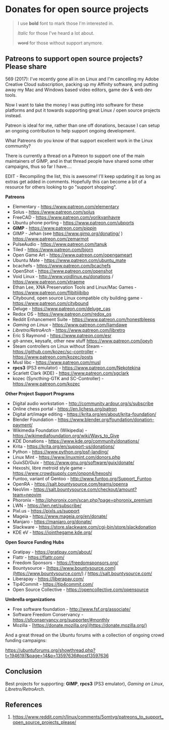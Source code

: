 # Donates for open source projects

> I use **bold** font to mark those I'm interested in.
>
> *Italic* for those I've heard a lot about.
>
> ~~word~~ for those without support anymore.

## Patreons to support open source projects? Please share

569 (2017): I've recently gone all in on Linux and I'm cancelling my Adobe Creative Cloud subscription, packing up my Affinity software, and putting away my Mac and Windows based video editors, game dev & web dev tools.

Now I want to take the money I was putting into software for these platforms and put it towards supporting great Linux / open source projects instead.

Patreon is ideal for me, rather than one off donations, because I can setup an ongoing contribution to help support ongoing development.

What Patreons do you know of that support excellent work in the Linux community?

There is currently a thread on a Patreon to support one of the main maintainers of GIMP, and in that thread people have shared some other campaigns, thus so far I have....

EDIT - Recompiling the list, this is awesome! I'll keep updating it as long as extras get added in comments. Hopefully this can become a bit of a resource for others looking to go "support shopping".

**Patreons**

- Elementary - https://www.patreon.com/elementary
- Solus - https://www.patreon.com/solus
- FreeCAD - https://www.patreon.com/yorikvanhavre
- Ubuntu phone porting - https://www.patreon.com/ubports
- **GIMP** - https://www.patreon.com/pippin
- GIMP - Jehan (see https://www.gimp.org/donating/ ) https://www.patreon.com/zemarmot
- PulseAudio - https://www.patreon.com/tanuk
- Tiled - https://www.patreon.com/bjorn
- Open Game Art - https://www.patreon.com/opengameart
- Ubuntu Mate - https://www.patreon.com/ubuntu_mate
- bcachefs - https://www.patreon.com/bcachefs
- OpenShot - https://www.patreon.com/openshot
- Void Linux - http://www.voidlinux.eu/donations / https://www.patreon.com/xtraeme
- Ethan Lee, XNA Preservation Tools and Linux/Mac Games - https://www.patreon.com/flibitijibibo
- Citybound, open source Linux compatible city building game - https://www.patreon.com/citybound
- Deluge - https://www.patreon.com/deluge_cas
- Redox OS - https://www.patreon.com/redox_os
- Reddit Enhancement Suite - https://www.patreon.com/honestbleeps
- *Gaming on Linux* - https://www.patreon.com/liamdawe
- *Libretro/RetroArch* - https://www.patreon.com/libretro
- Eric S Raymond - https://www.patreon.com/esr
- git-annex, keysafe, other new stuff https://www.patreon.com/joeyh
- Steam controllers on Linux without Steam - https://github.com/kozec/sc-controller - https://www.patreon.com/kozec/posts
- Musl libc - https://www.patreon.com/musl
- **rpcs3** (PS3 emulator) - https://www.patreon.com/Nekotekina
- Scarlett Clark (KDE) - https://www.patreon.com/sgclark
- kozec (Syncthing-GTK and SC-Controller) - https://www.patreon.com/kozec

**Other Project Support Programs**

- Digital audio workstation - http://community.ardour.org/s/subscribe
- Online chess portal - https://en.lichess.org/patron
- Digital art/image editing - https://krita.org/en/about/krita-foundation/
- Blender Foundation - https://www.blender.org/foundation/donation-payment/
- Wikimedia Foundation (Wikipedia) - https://wikimediafoundation.org/wiki/Ways_to_Give
- KDE Donations - https://www.kde.org/community/donations/
- Krita - https://krita.org/en/support-us/donations/
- Python - https://www.python.org/psf-landing/
- Linux Mint - https://www.linuxmint.com/donors.php
- GuixSD/Guix - https://www.gnu.org/software/guix/donate/
- Hexoshi, libre metroid style game - https://www.crowdsupply.com/onpon4/hexoshi
- Funtoo, variant of Gentoo - http://www.funtoo.org/Support_Funtoo
- OpenRA - https://salt.bountysource.com/teams/openra
- NeoVim - https://salt.bountysource.com/checkout/amount?team=neovim
- Phoronix - http://phoronix.com/scan.php?page=phoronix_premium
- LWN - https://lwn.net/subscribe/
- Pixl.us - https://pixls.us/support
- Mageia - https://www.mageia.org/en/donate/
- Manjaro - https://manjaro.org/donate/
- Slackware - https://store.slackware.com/cgi-bin/store/slackdonation
- KDE eV - https://jointhegame.kde.org/

**Open Source Funding Hubs**

- Gratipay - https://gratipay.com/about/
- Flattr - https://flattr.com/
- Freedom Sponsors - https://freedomsponsors.org/
- Bountysource - [https://www.bountysource.com](https://www.bountysource.com/) / https://salt.bountysource.com/
- Liberapay - https://liberapay.com/
- Tip4Commit - https://tip4commit.com/
- Open Source Collective - https://opencollective.com/opensource

**Umbrella organizations**

- Free software foundation - http://www.fsf.org/associate/
- Software Freedom Conservancy - https://sfconservancy.org/supporter/#monthly
- Mozilla - [https://donate.mozilla.org](https://donate.mozilla.org/)

And a great thread on the Ubuntu forums with a collection of ongoing crowd funding campaigns:

https://ubuntuforums.org/showthread.php?t=1946197&page=14&p=13597636#post13597636

## Conclusion

Best projects for supporting: **GIMP**, **rpcs3** (PS3 emulator), *Gaming on Linux*, *Libretro/RetroArch*.

## References

1. https://www.reddit.com/r/linux/comments/5omtvg/patreons_to_support_open_source_projects_please/